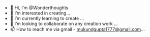 - 👋 Hi, I’m @Wonderthoughts
- 👀 I’m interested in creating...
- 🌱 I’m currently learning to create ...
- 💞️ I’m looking to collaborate on any creation work ...
- 📫 How to reach me via gmail - mukundgupta1777@gmail.com...

<!---
Wonderthoughts/Wonderthoughts is a ✨ special ✨ repository because its `README.md` (this file) appears on your GitHub profile.
You can click the Preview link to take a look at your changes.
--->
